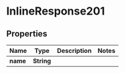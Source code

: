 # InlineResponse201

## Properties
Name | Type | Description | Notes
------------ | ------------- | ------------- | -------------
**name** | **String** |  | 
